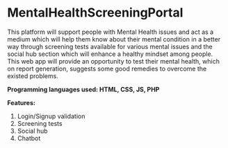 # MentalHealthScreeningPortal

This platform will support people with Mental Health issues and act as a medium which will help them know about their mental condition in a better way through screening tests available for various mental issues and the social hub section which will enhance a healthy mindset among people. This web app will provide an opportunity to test their mental health, which on report generation, suggests some good remedies to overcome the existed problems.

**Programming languages used: HTML, CSS, JS, PHP** 

**Features:**
1. Login/Signup validation
2. Screening tests
3. Social hub
5. Chatbot


